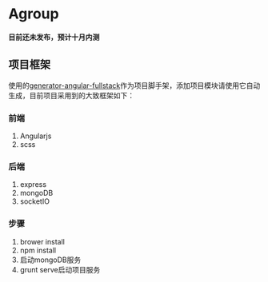 # Agroup

**目前还未发布，预计十月内测**

## 项目框架

使用的[generator-angular-fullstack](https://github.com/DaftMonk/generator-angular-fullstack)作为项目脚手架，添加项目模块请使用它自动生成，目前项目采用到的大致框架如下：

### 前端

1. Angularjs
2. scss 

### 后端

1. express
2. mongoDB
2. socketIO

### 步骤

1. brower install
2. npm install
3. 启动mongoDB服务
4. grunt serve启动项目服务
